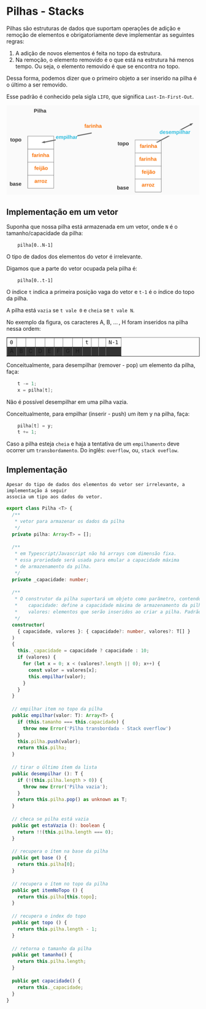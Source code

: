 # Pilhas - Stacks

Pilhas são estruturas de dados que suportam operações de adição e remoção de elementos e obrigatoriamente deve implementar as seguintes regras:  

1. A adição de novos elementos é feita no topo da estrutura.
2. Na remoção, o elemento removido é o que está na estrutura há menos tempo. Ou seja, o elemento removido é que se encontra no topo.

Dessa forma, podemos dizer que o primeiro objeto a ser inserido na pilha é o último a ser removido. 

Esse padrão é conhecido pela sigla `LIFO`, que significa `Last-In-First-Out`.

![Pilha](Pilha.png "Pilha")

## Implementação em um vetor

Suponha que nossa pilha está armazenada em um vetor, onde `N` é o tamanho/capacidade da pilha:

        pilha[0..N-1]

O tipo de dados dos elementos do vetor é irrelevante.

Digamos que a parte do vetor ocupada pela pilha é:

        pilha[0..t-1]

O índice `t` indica a primeira posição vaga do vetor e `t-1` é o índice do topo da pilha.

A pilha está `vazia` se `t vale 0` e `cheia` se `t vale N`.

No exemplo da figura, os caracteres A, B, … , H foram inseridos na pilha nessa ordem:

<table class="myarray" border="1" style="size: 400px;">
<tbody><tr class="indices">
   <td><kbd>0</kbd>
   </td><td>&nbsp;
   </td><td>&nbsp;
   </td><td>&nbsp;
   </td><td>&nbsp;
   </td><td>&nbsp;
   </td><td>&nbsp;
   </td><td>&nbsp;
   </td><td><kbd>t</kbd>
   </td><td>&nbsp;
   </td><td>&nbsp;
   </td><td><kbd>N-1</kbd>
</td></tr><tr class="boxes" style="background-color: #333;">
   <td class="mag">A
   </td><td class="mag">B
   </td><td class="mag">C
   </td><td class="mag">D
   </td><td class="mag">E
   </td><td class="mag">F
   </td><td class="mag">G
   </td><td class="mag">H
   </td><td class="gry">&nbsp;
   </td><td class="gry">&nbsp;
   </td><td class="gry">&nbsp;
   </td><td class="gry">&nbsp;
</td></tr></tbody></table>


Conceitualmente, para desempilhar (remover - pop) um elemento da pilha, faça: 

```C
    t -= 1;
    x = pilha[t];
```

Não é possível desempilhar em uma pilha vazia.

Conceitualmente, para empilhar (inserir - push) um ítem y na pilha, faça:


```C
    pilha[t] = y; 
    t += 1;
```

Caso a pilha esteja `cheia` e haja a tentativa de um `empilhamento` deve ocorrer um `transbordamento`. Do inglês: `overflow`, ou, `stack oveflow`.

## Implementação

    Apesar do tipo de dados dos elementos do vetor ser irrelevante, a implementação á seguir 
    associa um tipo aos dados do vetor.

```typescript
export class Pilha <T> {
  /** 
   * vetor para armazenar os dados da pilha
   */
  private pilha: Array<T> = [];
  
  /**
   * em Typescript/Javascript não há arrays com dimensão fixa.
   * essa proriedade será usada para emular a capacidade máxima 
   * de armazenamento da pilha.
   */
  private _capacidade: number;
  
  /**
   * O construtor da pilha suportará um objeto como parâmetro, contendo 2 atributos opcionais:
   *    capacidade: define a capacidade máxima de armazenamento da pilha. Padrão: 10
   *    valores: elementos que serão inseridos ao criar a pilha. Padrão: nenhum
   */
  constructor(
    { capacidade, valores }: { capacidade?: number, valores?: T[] }
  )
  {
    this._capacidade = capacidade ? capacidade : 10;
    if (valores) {
      for (let x = 0; x < (valores?.length || 0); x++) {
        const valor = valores[x];
        this.empilhar(valor);
      }
    }
  }
  
  // empilhar item no topo da pilha
  public empilhar(valor: T): Array<T> {
    if (this.tamanho === this.capacidade) {
      throw new Error('Pilha transbordada - Stack overflow')
    }
    this.pilha.push(valor);
    return this.pilha;
  }
  
  // tirar o último ítem da lista
  public desempilhar (): T {
    if (!(this.pilha.length > 0)) {
      throw new Error('Pilha vazia');
    }
    return this.pilha.pop() as unknown as T;
  }
  
  // checa se pilha está vazia
  public get estaVazia (): boolean {
    return !!(this.pilha.length === 0);
  }
  
  // recupera o ítem na base da pilha
  public get base () {
    return this.pilha[0];
  }
  
  // recupera o ítem no topo da pilha
  public get itemNoTopo () {
    return this.pilha[this.topo];
  }

  // recupera o index do topo
  public get topo () {
    return this.pilha.length - 1;
  }
  
  // retorna o tamanho da pilha
  public get tamanho() { 
    return this.pilha.length;
  }

  public get capacidade() { 
    return this._capacidade;
  }
}
```